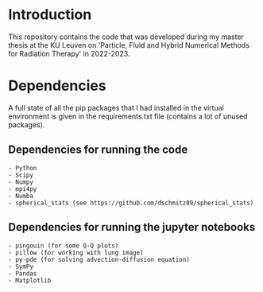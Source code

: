 # Introduction
This repository contains the code that was developed during my master thesis at the KU Leuven on 'Particle, Fluid and Hybrid Numerical Methods for Radiation Therapy' in 2022-2023.   

# Dependencies
A full state of all the pip packages that I had installed in the virtual environment is given in the requirements.txt file (contains a lot of unused packages).

## Dependencies for running the code
    - Python
    - Scipy
    - Numpy
    - mpi4py
    - Numba
    - spherical_stats (see https://github.com/dschmitz89/spherical_stats)

## Dependencies for running the jupyter notebooks
    - pingouin (for some Q-Q plots)
    - pillow (for working with lung image)
    - py-pde (for solving advection-diffusion equation)
    - SymPy
    - Pandas
    - Matplotlib

